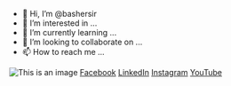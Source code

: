- 👋 Hi, I’m @bashersir
- 👀 I’m interested in ...
- 🌱 I’m currently learning ...
- 💞️ I’m looking to collaborate on ...
- 📫 How to reach me ...

<!---
bashersir/bashersir is a ✨ special ✨ repository because its `README.md` (this file) appears on your GitHub profile.
You can click the Preview link to take a look at your changes.
--->
![This is an image](https://drive.google.com/file/d/1SF8qyedruge8INECltlPNYpjvxek07a_/view?usp=sharing)
[Facebook](https://www.facebook.com/bashersir)
[LinkedIn](https://www.linkedin.com/in/bashersir/)
[Instagram](https://www.instagram.com/bashersir/)
[YouTube](https://www.youtube.com/channel/UCScQ-dDOY5QM4deMUbgnJ9A)
